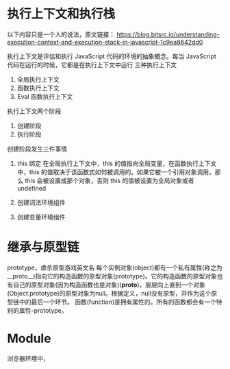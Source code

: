 # 执行上下文和执行栈

以下内容只是一个人的说法，原文链接：
https://blog.bitsrc.io/understanding-execution-context-and-execution-stack-in-javascript-1c9ea8642dd0

执行上下文是评估和执行 JavaScript 代码的环境的抽象概念。每当 JavaScript 代码在运行的时候，它都是在执行上下文中运行
三种执行上下文

1. 全局执行上下文
2. 函数执行上下文
3. Eval 函数执行上下文

执行上下文两个阶段

1. 创建阶段
2. 执行阶段

创建阶段发生三件事情

1. this 绑定
   在全局执行上下文中，this 的值指向全局变量，在函数执行上下文中，this 的值取决于该函数式如何被调用的。如果它被一个引用对象调用，那么 this 会被设置成那个对象，否则 this 的值被设置为全局对象或者 undefined

2. 创建词法环境组件
3. 创建变量环境组件

# 继承与原型链

prototype，虐杀原型游戏英文名
每个实例对象(object)都有一个私有属性(称之为__proto__)指向它的构造函数的原型对象(prototype)。它的构造函数的原型对象也有自己的原型对象(因为构造函数也是对象)(__proto__)，层层向上直到一个对象(Object.prototype)的原型对象为null。根据定义，null没有原型，并作为这个原型链中的最后一个环节。
函数(function)是拥有属性的。所有的函数都会有一个特别的属性-prototype。

# Module

浏览器环境中，<script>标签带defer或async属性，脚本就会异步加载。
defer(铁的)会等到整个页面在内存中正常渲染结束(DOM结构完全生成，以及其他脚本执行完成),才会执行,即渲染完再执行
async一旦下载完，渲染引擎就会中断渲染，执行这个脚本以后，再继续渲染，即下载完就执行
浏览器加载ES6模块，也使用<script>标签，但是要加入type="module"属性，且渲染完再执行

ES6模块与CommonJS模块的差异
1. CommonJS模块输出是一个值的拷贝，ES6模块输出的是值的引用
2. CommonJS模块是运行时加载，ES6模块是编译时输出接口
3. CommonJS模块的require()是同步加载模块，ES6模块的import命令是异步加载，有一个独立的模块依赖的解析阶段

Node.js中，.mjs文件总是以ES6模块加载，.cjs文件总是以CommonJS模块加载，.js文件的加载取决于package.json里面的type字段的设置。指定type为module则解释.js脚本为ES6模块，若不指定type或者type的字段为commonjs，则.js脚本会被解释成CommonJS模块。

package.json文件中有2个字段可以指定模块的入口文件：main和exports
简单只使用main字段可以指定模块加载的入口文件
exports字段优先级高于main字段

CommonJS模块加载ES6模块
(async () => {
  await import('./my-app.mjs');
})();
ES6模块加载CommonJS模块
只能整体加载，不能只加载单一输出项
// 正确
import packageMain from 'commonjs-package';
// 报错
import { method } from 'commonjs-package';
或使用Node.js内置的module.createRequire()可加载CommonJS模块


# ArrayBuffer,TypedArray,DataView
ArrayBuffer对象，TypedArray视图和DataView视图是JavaScript操作二进制数据的一个接口。

SharedArrayBuffer，允许Worker线程与主线程共享同一块内存。
多线程共享内存，最大的问题就是如何防止两个线程同时修改某个地址，或者说，当一个线程修改共享内存以后，必须有一个机制让其他线程同步。SharedArrayBuffer API提供Atomics对象，保证所有共享内存的操作都是“原子性”的，并且可以在所在的线程内同步。

# js 内置对象

## Number

javascript 的 Number 类型为双精度 IEEE754 64 位浮点类型
javascript 对整数提供四种进制的表示方法

- 十进制：没有前导 0 ， Decimal system
- 八进制：有前缀 0o 或者 0O 的数值，或者有前导 0，且只用 0-7 的八个阿拉伯数字，Octal number system
- 十六进制：有前缀 0x 或者 0X，Hexadecimal
- 二进制：有前缀 0b 或者 0B，Binary

Number.EPSILON
表示 2 个数最小的浮点数之间的差值，即 2^-52，可用来测试是否相等

Number.MAX_SAFE_INTEGER
表示在 js 中最大的安全整数 2^53 - 1

Number.MAX_VALUE
表示在 js 中能表示的最大整数

Number.MIN_SAFE_INTEGER
表示在 js 中最小的安全的 integer 型数字-(2^53 - 1)

Number.MIN_VALUE
表示在 js 中的最小的正值

Number.NaN
表示非数字,Not A Number

Number.NEGATIVE_INFINITY
表示负无穷大

Number.POSITIVE_INFINITY
表示正无穷大

Number.isFinite()
检测传入的参数是否是一个有穷数，全局 isFinite()会将参数自动转换为数字

Number.isInteger()
判断给定的参数是否为整数

Number.isNaN()
确定传递的值是否为 NaN,并且检查类型是否为 Number，原来全局 isNaN()会将参数自动转换成数字

Number.isSafeInteger()
传入参数是否为安全整数，安全整数范围为 -(2^53 - 1)到 2^53 - 1 之间的整数，包含 -(2^53 - 1)和 2^53 - 1

Number.parseFloat()
与全局 parseFloat 表现一致

Number.parseInt()
与全局 parseInt 表现一致

Number.prototype.toExponential()
以指数表示法返回该数值字符串表示形式，例如 7.823e+5=782300

Number.prototye.toFixed()
以定点表示法来格式化一个数值，返回字符串

Number.prototype.toPrecision()
以指定的精度返回该数值对象的字符串表示,跟上面 toFixed 有啥区别？toPrecision 可能会返回指数写法，不可预期

## Boolean

Boolean(undefined) // false

Boolean(null) // false

Boolean(0) // false

Boolean(NaN) // false

Boolean('') // false

Boolean(new Boolean(false))// Boolean 对象会转成 true

Boolean([]) // 空数组会转成 true

Boolean({}) // 空对象会转成 true

# es6 相关

## 函数扩展

参数默认值

rest 参数
rest 参数（形式为...变量名）,用于获取函数的多余参数，用来代替 arguments 对象,可直接使用数组相关方法

箭头函数
箭头函数没有自己的 this 对象，this 指向函数定义生效时上层作用域中的 this
不可以当作构造函数，即不可以对箭头函数使用 new 命令
不可以使用 arguments 对象，如果要使用则用 rest 参数代替
不可以使用 yield 命令，因此箭头函数不能用作 Generator 函数

尾调用优化

尾递归

递归函数改写

尾递归优化

## 数组扩展

扩展运算符
扩展运算符（spread）是三个点（...）,好比 rest 参数的逆运算，将一个数组转化为用逗号分隔的参数序列，该运算符主要用于函数的调用
扩展运算符可复制数组，合并数组等

Array.from()
Array.from 方法用于将两类对象转为真正的数组：类似数组的对象（array-like object）（本质拥有 length 属性）和可遍历（iterable）的对象（包括 ES6 新增的数据结构 Set 和 Map）

Array.of()
用于将一组值，转化为数组

Array.prototype.copyWithin()
数组内部，将指定位置的成员复制到其他位置（会覆盖原有成员），然后返回当前数组

Array.prototype.find()
Array.prototype.findIndex()
找出成员

Array.prototype.fill()
强制填充数组

Array.prototype.entries()
Array.prototype.keys()
Array.prototype.values()
用于遍历数组

Array.prototype.includes()
是否包含给定的值

Array.prototype.flat()
Array.prototype.flatMap()
将嵌套数组拉平

## 对象的扩展

属性简写

属性名表达式
使用字面量方式定义对象时（使用{}定义），可用[]表示对象的属性名

方法的 name 属性

对象属性的描述符
对象的每个属性都有一个描述对象（Descriptor），用来控制该属性的行为
Object.getOwnPropertyDescriptor 方法可以获取该属性的描述对象

Object.defineProperty():

对象里目前存在的属性描述符有两种主要形式：数据描述符和存取描述符。数据描述符是一个具有值的属性，该值可以是可写的，也可以是不可写的。存取描述符是由 getter 函数和 setter 函数所描述的属性。一个描述符只能是这两者其中之一；不能同时是两者。

两种描述符共享 2 个可选键值：
configurable:当且仅当该属性的 configurable 键值为 true 时，该属性的描述符才能够被改变，同时该属性也能够从对应的对象上被删除。默认为 false

enumerable:当且仅当该属性的 enumerable 键值为 true 时，该属性才会出现在对象的枚举属性中。默认为 false

数据描述符还具有以下 2 个键值：
value:该属性对应的值

writable:当且仅当该属性的 writable 键值为 true 时，属性的值，也就是上面的 value，才能被赋值运算符改变。默认为 false

存取运算符还具有以下 2 个键值：
get：属性的 getter 函数，如果没有 getter，则为 undefined,函数执行时不传入任何参数，但是会传入 this 对象

set:属性的 setter 函数，如果没有 setter,则为 undefined,该函数接受一个参数（也就是被赋予的新值），会传入赋值时的 this 对象

enumerable 属性，称为“可枚举性”，如果该属性为 false，以下四个操作会忽略 enumerable 为 false 的属性

1. for...in 循环：只循环对象自身的和可继承的可枚举的属性
2. Object.keys():返回对象自身的所有可枚举的属性的键名
3. JSON.stringify():只串化对象自身的可枚举的属性
4. Object.assign():忽略 enumerable 为 false 的属性，只拷贝对象自身的可枚举属性

引入“可枚举”（enumerable）这个概念的最初目的就是让某些属性可以规避掉 for...in 操作,不然所有的内部属性和方法都会遍历到

属性的遍历
ES6 一共有 5 种方法可以遍历对象的属性

1. for...in:循环遍历对象自身的和继承的可枚举属性（不含 Symbol 属性）
2. Object.keys(obj):返回一个数组，包含对象自身的所有可枚举属性（不含 Symbol 属性）的键名
3. Object.getOwnPropertyNames(obj):返回一个数组，包含对象的所有属性（不含 Symbol 属性，但是包括不可枚举属性）的键名
4. Object.getOwnPropertySymbols(obj):返回一个数组，包含对象自身的所有的 Symbol 属性的键名
5. Reflect.ownKeys(obj):返回一个数组，包含对象自身的（不含继承的）所有键名，不管键名是 Symbol 或字符串，也不管是否可枚举

super 关键字
指向当前对象的原型对象，只能用在对象的方法之中，用在其余的地方都会报错

扩展运算符

Object.is()
用来比较 2 个值是否严格相等,与严格比较符（===）的行为基本一致
不同之处只有两个：一是+0 不等于-0,二是 NaN 等于自身

Object.assign()
将源对象的所有可枚举(enumerable)属性，复制到目标对象

Object.getOwnPropertyDescriptors()
返回指定对象所有自身属性（非继承属性）的描述对象
Object.getOwnPropertyDescriptor()
返回某个对象属性的描述对象

Object.setPrototypeOf(),写原型操作
Object.getPrototypeOf()，读原型操作
Object.create()，生成原型操作

Object.keys()
返回一个数组，成员是参数对象自身的（不含继承的）所有可遍历（enumerable）属性的键名
Object.values()
返回一个数组，成员是参数对象自身的（不含继承的）所有可遍历（enumerable）属性的键值
Object.entries()
返回一个数组，成员是参数对象自身的（不含继承的）所有可遍历（enumerable）属性的键值对数组
Object.entries 的基本用途是遍历对象的属性，另一个用处是将对象转为真正的 Map 结构

Object.fromEntries()
是 Object.entries()的逆操作，用于将一个键值对数组转为对象，因此特别适合将 Map 结构转为对象

## 运算符扩展

指数运算符（**）
// 相当于 2 ** (3 ** 2)
2 ** 3 \*\* 2
// 512

链判断运算符(?.)

Null 判断运算符(??)

逻辑赋值运算符
// 或赋值运算符
x ||= y
// 等同于
x || (x = y)

// 与赋值运算符
x &&= y
// 等同于
x && (x = y)

// Null 赋值运算符
x ??= y
// 等同于
x ?? (x = y)

可以为变量或属性设置默认值

## Symbol

原始数据类型 Symbol,表示独一无二的值。

## Set

类似于数组，但是成员值都是唯一的，内部判断是否唯一相等采用类似===算法，区别是 Set 认为 NaN 等于自身

Set.prototype.constructor:构造函数，默认就是 Set 函数

Set.prototype.size:返回 Set 实例的成员总数

Set.prototype.add(value):添加某个值，返回 Set 结构本身

Set.prototype.delete(value):删除某个值，返回一个布尔值，表示删除是否成功

Set.prototype.has(value):返回一个布尔值，表示该值是否为 Set 的成员

Set.prototype.clear():清除所有成员，没有返回值

Set.prototype.keys():返回键名的遍历器

Set.prototype.values():返回键值的遍历器

Set.prototype.entries():返回键值对的遍历器

Set.prototype.forEach():使用回调函数遍历每个成员

Array.from 方法可以将 Set 结构转为数组

## WeakSet

WeakSet 结构与 Set 类似，也是不重复的值的集合
WeakSet 的成员只能是对象，且对象都是弱引用，垃圾回收机制不考虑 WeakSet 对该对象的引用

WeakSet.prototype.add(value)

WeakSet.prototype.delete(value)

WeakSet.prototype.has(value)

### 对象链式写法的前提是方法能给返回一个有此方法的对象（比如返回对象自身）

## Map

类似于对象，也是键值对的集合，但是“键”的范围不限于字符串，各种类型的值（包括对象）都可以当做键

Map.prototype.size

Map.prototype.set(key,value)

Map.prototype.get(key)

Map.prototype.has(key)

Map.prototype.delete(key)

Map.prototype.clear()

Map.prototype.keys()

Map.prototype.values()

Map.prototype.entries()

Map.prototype.forEach()

## WeakMap

## WeakRef

WeakRef 对象，用于直接创建对象的弱引用

## FinalizationRegistry

清理器注册表，用来指定目标对象被垃圾回收机制清除以后，所要执行的回调函数
代码示例：
let testObj = {};
const registry = new FinalizationRegistry((value) => {
alert(value);
});
registry.register(testObj, "clear testObj");
setTimeout(() => {
testObj = null;
}, 1000);

## Proxy

下面是 Proxy 支持的拦截统一操作一览，一共 13 种

get(target,propKey,receiver):拦截对象属性的读取，比如 proxy.foo 和 proxy['foo']

set(target,propKey,value,receiver):拦截对象属性的设置，比如 proxy.foo = v 或 proxy['foo'] = v，返回一个布尔值

has(target,propKey):拦截 propKey in proxy 的操作，返回一个布尔值

deleteProperty(target,propKey):拦截 delete proxy[propKey]的操作，返回一个布尔值

ownKeys(target):拦截 Object.getOwnPropertyNames(proxy),Object.getOwnPropertySymbols(proxy),Object.keys(proxy),for...in 循环,返回一个数组。该方法返回目标对象所有自身的属性的属性名，而 Object.keys()的返回结果仅包括目标对象自身的可遍历属性。

getOwnPropertyDescriptor(target,propKey):拦截 Object.getOwnPropertyDescriptor(proxy,propKey)，返回属性的描述对象

defineProperty(target,propKey,propDesc):拦截 Object.defineProperty(proxy,propKey,propDesc),Object.defineProperties(proxy,propDescs)，返回一个布尔值

preventExtensions(target):拦截 Object.preventExtensions(proxy)，返回一个布尔值

getPrototypeOf(target):拦截 Object.getPrototypeOf(proxy),返回一个对象

isExtensible(target):拦截 Object.isExtensible(proxy),返回一个布尔值

setPrototypeOf(target,proto):拦截 Object.setPrototypeOf(proxy,proto),返回一个布尔值。如果目标对象是函数，那么还有两种额外操作可以拦截

apply(target,object,args):拦截 Proxy 实例作为函数调用的操作，比如：proxy(...args),proxy.call(object,...args),proxy.apply(...)

construct(target,args):拦截 Proxy 实例作为构造函数调用的操作，比如:new Proxy(...args)

## Reflect

设计目的：

1. 将 Object 对象的一些明显属于语言内部的方法（比如 Object.defineProperty），放在 Reflect 对象上
2. 修改某些 Object 方法的返回结果，让其变得更合理
3. 让 Ojbect 操作都变成函数行为。某些 Object 操作是命令式，比如 name in obj 和 delete obj[name],而 Reflect.has(obj,name)和 Reflect.deleteProperty(obj,name)让它们变成了函数行为
4. Reflect 对象的方法与 Proxy 对象的方法一一对应，只要是 Proxy 对象的方法，就能在 Reflect 对象上找到对应的方法。这就让 Proxy 对象可以方便地调用对应的 Reflect 方法，完成默认行为，作为修改行为的基础。也就是说，不管 Proxy 怎么修改默认行为，你总可以在 Reflect 上获取默认行为

静态方法：

1. Reflect.apply(target,thisArg,args)
2. Reflect.construct(target,args)
3. Reflect.get(target,name,receiver)
4. Reflect.set(target,name,value,recevier)
5. Reflect.defineProperty(target,name,desc)
6. Reflect.deleteProperty(target,name)
7. Reflect.has(target,name)
8. Reflect.ownKeys(target)
9. Reflect.isExtensible(target)
10. Reflect.preventExtensions(target)
11. Reflect.getOwnPropertyDescriptor(target,name)
12. Reflect.getPrototypeOf(target)
13. Reflect.setPrototypeOf(target,prototype)

## Promise

Promise 是一种异步编程的解决方案

Promise.prototype.then():then 方法返回的是一个新的 Promise 实例，因此可以采用链式写法，在 then 里面 return 一个 Promise，然后在 then 方法后面再次调用另一个 then 方法

Promise.prototype.catch():方法是.then(null,rejection)或.then(undefined,rejection)的别名，用于指定发生错误时的回调函数。（在 Promise 内，throw new Error 等各种异常的抛出，与直接使用 reject 效果一致，都会走进 catch 中，而且 catch 完毕之后 then 又可以执行新的 Promise，每个 Promise 正常来说都需要 catch 错误，不然异常会抛出到最外层显示，但是抛出到最外层的异常不会阻塞中断线程，这个即“Promise 会吃掉错误”,这种情况是否跟微任务队列有关系？）

Promise.prototype.finally()

Promise.all():只有当所有条件 resolve 才最终 resolve,如若有一个条件 reject 则最终 reject

Promise.race():只要有一个条件率先改变状态,则最终改变相同的状态 resolve/reject

Promise.allSettled():确定所有条件都已改变状态

Promise.any():只有当所有条件 reject 才最终 reject,如若有一个条件 resolve 则最终 resolve

Promise.resolve():将现有对象转为 Promise 对象

Promise.reject()

Promise.try()


## Generator

Generator函数是ES6提供的一种异步编程的解决方案

两个特征：
1. function关键字与函数名之间有一个星号(*)
2. 函数体内部使用yield表达式

yield表达式本身没有返回值，或者说总是返回undefined。next()方法可以带一个参数，该参数就会被当做上一个yield表达式的返回值

协程（coroutine）是一种程序运行方式，可以理解成“协作的线程”或“协作的函数”。协程即可以用单线程实现，也可以用多线程实现。前者是一种特殊的子线程，后者是一种特殊的线程

Generator函数是ES6对协程的实现，但属于不完全实现。Generator函数被称为“半协程”,意思是只有Generator函数的调用者，才能将程序的执行权还给Generator函数。如果是完全执行的协程，任何函数都可以让暂停的协程继续执行。



## Iterator

遍历器(Iterator)是一种接口，为各种不同的数据结构提供统一的访问机制。任何数据结构只要部署 Iterator 接口，就可以完成遍历操作（即依次处理处理该数据结构的所有成员），即 for...of 循环。当使用 for...of 循环遍历某种数据结构时，该循环会自动去寻找 Iterator 接口
ES6 规定，默认的 Iterator 接口部署在数据结构的 Symbol.iterator 属性上。
可使用遍历器实现“链表”结构
